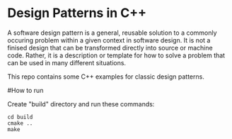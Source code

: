 # Design Patterns in C++

A software design pattern is a general, reusable solution to a commonly occuring problem within a given context in software design. It is not a finised design that can be transformed directly into source or machine code. Rather, it is a description or template for how to solve a problem that can be used in many different situations.

This repo contains some C++ examples for classic design patterns. 

#How to run

Create "build" directory and run these commands:
```
cd build
cmake ..
make
```

